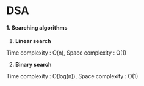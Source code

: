 # DSA

#### 1. Searching algorithms

1. **Linear search**

Time complexity : O(n), 
Space complexity : O(1)

2. **Binary search**

Time complexity : O(log(n)), 
Space complexity : O(1)
